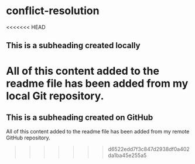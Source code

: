 # conflict-resolution

<<<<<<< HEAD
## This is a subheading created locally

All of this content added to the readme file has been added from my local Git repository.
=======
## This is a subheading created on GitHub

All of this content added to the readme file has been added from my remote GitHub repository.
>>>>>>> d6522edd7f3c847d2938df0a402da1ba45e255a5
